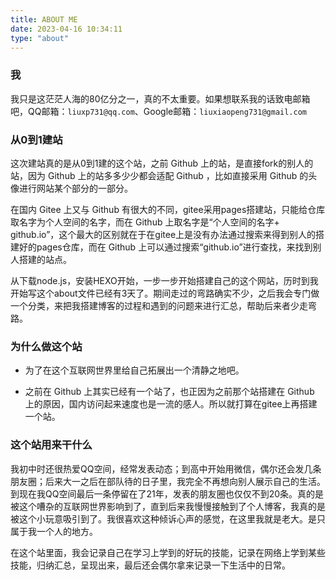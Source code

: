 ```yaml
---
title: ABOUT ME
date: 2023-04-16 10:34:11
type: "about"
---
```


### 我

我只是这茫茫人海的80亿分之一，真的不太重要。如果想联系我的话致电邮箱吧，QQ邮箱：`liuxp731@qq.com`、Google邮箱：`liuxiaopeng731@gmail.com`

### 从0到1建站

这次建站真的是从0到1建的这个站，之前 Github 上的站，是直接fork的别人的站，因为 Github 上的站多多少少都会适配 Github ，比如直接采用 Github 的头像进行网站某个部分的一部分。

在国内 Gitee 上又与 Github 有很大的不同，gitee采用pages搭建站，只能给仓库取名字为个人空间的名字，而在 Github 上取名字是“个人空间的名字+ github.io”，这个最大的区别就在于在gitee上是没有办法通过搜索来得到别人的搭建好的pages仓库，而在 Github 上可以通过搜索“github.io”进行查找，来找到别人搭建的站点。

从下载node.js，安装HEXO开始，一步一步开始搭建自己的这个网站，历时到我开始写这个about文件已经有3天了。期间走过的弯路确实不少，之后我会专门做一个分类，来把我搭建博客的过程和遇到的问题来进行汇总，帮助后来者少走弯路。

### 为什么做这个站

* 为了在这个互联网世界里给自己拓展出一个清静之地吧。

* 之前在 Github 上其实已经有一个站了，也正因为之前那个站搭建在 Github 上的原因，国内访问起来速度也是一流的感人。所以就打算在gitee上再搭建一个站。

### 这个站用来干什么

我初中时还很热爱QQ空间，经常发表动态；到高中开始用微信，偶尔还会发几条朋友圈；后来大一之后在部队待的日子里，我完全不再想向别人展示自己的生活。到现在我QQ空间最后一条停留在了21年，发表的朋友圈也仅仅不到20条。真的是被这个嘈杂的互联网世界影响到了，直到后来我慢慢接触到了个人博客，我真的是被这个小玩意吸引到了。我很喜欢这种倾诉心声的感觉，在这里我就是老大。是只属于我一个人的地方。

在这个站里面，我会记录自己在学习上学到的好玩的技能，记录在网络上学到某些技能，归纳汇总，呈现出来，最后还会偶尔拿来记录一下生活中的日常。